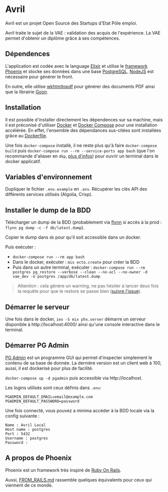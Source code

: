 # Avril

Avril est un projet Open Source des Startups d'Etat Pôle emploi.

Avril traite le sujet de la VAE : validation des acquis de l'expérience. La VAE permet d'obtenir un diplôme grâce à ses compétences.

## Dépendences

L'application est codée avec le language [Elixir](https://elixir-lang.org/) et utilise le [framework Phoenix](https://phoenixframework.org/) et stocke ses données dans une base [PostgreSQL](https://www.postgresql.org/). [NodeJS](https://nodejs.org) est nécessaire pour générer le front.

En outre, elle utilise [wkhtmltopdf](https://wkhtmltopdf.org/) pour générer des documents PDF ainsi que la librairie [Goon](https://github.com/alco/goon).

## Installation

Il est possible d'installer directement les dépendences sur sa machine, mais il est préconisé d'utiliser [Docker](https://www.docker.com/) et [Docker Compose](https://docs.docker.com/compose/) pour une installation accélérée. En effet, l'ensemble des dépendances sus-citées sont installées grâce au [Dockerfile](/Dockerfile).

Une fois `docker-compose` installé, il ne reste plus qu'à faire `docker-compose build` puis `docker-compose run --rm --service-ports app bash` (que l'on recommande d'aliaser en `dkp`, [plus d'infos](https://augustin-riedinger.fr/en/resources/using-docker-as-a-development-environment-part-1/)) pour ouvrir un terminal dans le docker applicatif.

## Variables d'environnement

Dupliquer le fichier `.env.example` en `.env`. Récupérer les clés API des différents services utilisés (Algolia, Crisp).

## Installer le dump de la BDD

Télécharger un dump de la BDD (probablement via [flynn](https://flynn.io/) si accès à la prod : `flynn pg dump -c -f db/latest.dump`).

Copier le dump dans `db` pour qu'il soit accessible dans un docker.

Puis exécuter :

- `docker-compose run --rm app bash`
- Dans le docker, exécuter : `mix ecto.create` pour créer la BDD
- Puis dans un autre terminal, exécuter : `docker-compose run --rm postgres pg_restore --verbose --clean --no-acl --no-owner -d vae_dev -U postgres /app/db/latest.dump`

> Attention : cela génère un warning, ne pas hésiter à lancer deux fois la requête pour que le restore se passe bien ([suivre l'issue](https://github.com/flynn/flynn/issues/4525)).

## Démarrer le serveur

Une fois dans le docker, `iex -S mix phx.server` démarre un serveur disponible à http://localhost:4000/ ainsi qu'une console interactive dans le terminal.


## Démarrer PG Admin

[PG Admin](https://www.pgadmin.org/) est un programme GUI qui permet d'inspecter simplement le contenu de sa base de donnée. La dernière version est un client web à 100, aussi, il est dockerisé pour plus de facilité.

`docker-compose up -d pgadmin` puis accessible via http://localhost.

Les logins utilisés sont ceux définis dans `.env`:

```
PGADMIN_DEFAULT_EMAIL=email@example.com
PGADMIN_DEFAULT_PASSWORD=password
```

Une fois connecté, vous pouvez a minima accéder à la BDD locale via la config suivante :

```
Name : Avril Local
Host name : postgres
Port : 5432
Username : postgres
Password :
```

## A propos de Phoenix

Phoenix est un framework très inspiré de [Ruby On Rails](https://rubyonrails.org/).

Aussi, [FROM_RAILS.md](FROM_RAILS.md) rassemble quelques équivalents pour ceux qui viennent de ce monde.

